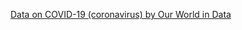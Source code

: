 [Data on COVID-19 (coronavirus) by Our World in Data](https://github.com/owid/covid-19-data/tree/master/public/data)